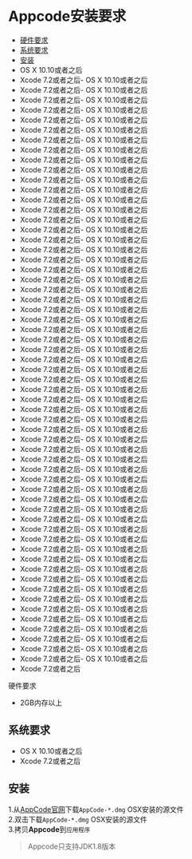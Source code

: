 
# Appcode安装要求

- <a href="#硬件要求">硬件要求</a>
- [系统要求](#jump2)
- [安装](#jump3)
<span id="jump1"></span>
- OS X 10.10或者之后
- Xcode 7.2或者之后- OS X 10.10或者之后
- Xcode 7.2或者之后- OS X 10.10或者之后
- Xcode 7.2或者之后- OS X 10.10或者之后
- Xcode 7.2或者之后- OS X 10.10或者之后
- Xcode 7.2或者之后- OS X 10.10或者之后
- Xcode 7.2或者之后- OS X 10.10或者之后
- Xcode 7.2或者之后- OS X 10.10或者之后
- Xcode 7.2或者之后- OS X 10.10或者之后
- Xcode 7.2或者之后- OS X 10.10或者之后
- Xcode 7.2或者之后- OS X 10.10或者之后
- Xcode 7.2或者之后- OS X 10.10或者之后
- Xcode 7.2或者之后- OS X 10.10或者之后
- Xcode 7.2或者之后- OS X 10.10或者之后
- Xcode 7.2或者之后- OS X 10.10或者之后
- Xcode 7.2或者之后- OS X 10.10或者之后
- Xcode 7.2或者之后- OS X 10.10或者之后
- Xcode 7.2或者之后- OS X 10.10或者之后
- Xcode 7.2或者之后- OS X 10.10或者之后
- Xcode 7.2或者之后- OS X 10.10或者之后
- Xcode 7.2或者之后- OS X 10.10或者之后
- Xcode 7.2或者之后- OS X 10.10或者之后
- Xcode 7.2或者之后- OS X 10.10或者之后
- Xcode 7.2或者之后- OS X 10.10或者之后
- Xcode 7.2或者之后- OS X 10.10或者之后
- Xcode 7.2或者之后- OS X 10.10或者之后
- Xcode 7.2或者之后- OS X 10.10或者之后
- Xcode 7.2或者之后- OS X 10.10或者之后
- Xcode 7.2或者之后- OS X 10.10或者之后
- Xcode 7.2或者之后- OS X 10.10或者之后
- Xcode 7.2或者之后- OS X 10.10或者之后
- Xcode 7.2或者之后- OS X 10.10或者之后
- Xcode 7.2或者之后- OS X 10.10或者之后
- Xcode 7.2或者之后- OS X 10.10或者之后
- Xcode 7.2或者之后- OS X 10.10或者之后
- Xcode 7.2或者之后- OS X 10.10或者之后
- Xcode 7.2或者之后- OS X 10.10或者之后
- Xcode 7.2或者之后- OS X 10.10或者之后
- Xcode 7.2或者之后- OS X 10.10或者之后
- Xcode 7.2或者之后- OS X 10.10或者之后
- Xcode 7.2或者之后- OS X 10.10或者之后
- Xcode 7.2或者之后- OS X 10.10或者之后
- Xcode 7.2或者之后- OS X 10.10或者之后
- Xcode 7.2或者之后- OS X 10.10或者之后
- Xcode 7.2或者之后- OS X 10.10或者之后
- Xcode 7.2或者之后- OS X 10.10或者之后
- Xcode 7.2或者之后- OS X 10.10或者之后
- Xcode 7.2或者之后- OS X 10.10或者之后
- Xcode 7.2或者之后- OS X 10.10或者之后
- Xcode 7.2或者之后- OS X 10.10或者之后
- Xcode 7.2或者之后- OS X 10.10或者之后
- Xcode 7.2或者之后- OS X 10.10或者之后
- Xcode 7.2或者之后- OS X 10.10或者之后
- Xcode 7.2或者之后- OS X 10.10或者之后
- Xcode 7.2或者之后- OS X 10.10或者之后
- Xcode 7.2或者之后- OS X 10.10或者之后
- Xcode 7.2或者之后- OS X 10.10或者之后
- Xcode 7.2或者之后- OS X 10.10或者之后
- Xcode 7.2或者之后- OS X 10.10或者之后
- Xcode 7.2或者之后- OS X 10.10或者之后
- Xcode 7.2或者之后

<a id="硬件要求">硬件要求</h1>

- 2GB内存以上
<span id="jump2"></span>
## 系统要求
- OS X 10.10或者之后
- Xcode 7.2或者之后
<span id="jump2"></span>
## 安装
1.从[AppCode官网](https://www.jetbrains.com/objc/download/)下载`AppCode-*.dmg` OSX安装的源文件
</br>
2.双击下载`AppCode-*.dmg` OSX安装的源文件
</br>
3.拷贝**Appcode**到`应用程序`

>Appcode只支持JDK1.8版本
